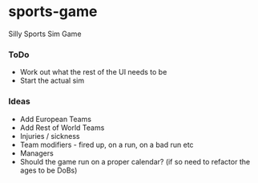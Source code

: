 # sports-game
Silly Sports Sim Game

### ToDo
* Work out what the rest of the UI needs to be
* Start the actual sim

### Ideas

* Add European Teams
* Add Rest of World Teams
* Injuries / sickness
* Team modifiers - fired up, on a run, on a bad run etc
* Managers
* Should the game run on a proper calendar? (if so need to refactor the ages to be DoBs)
